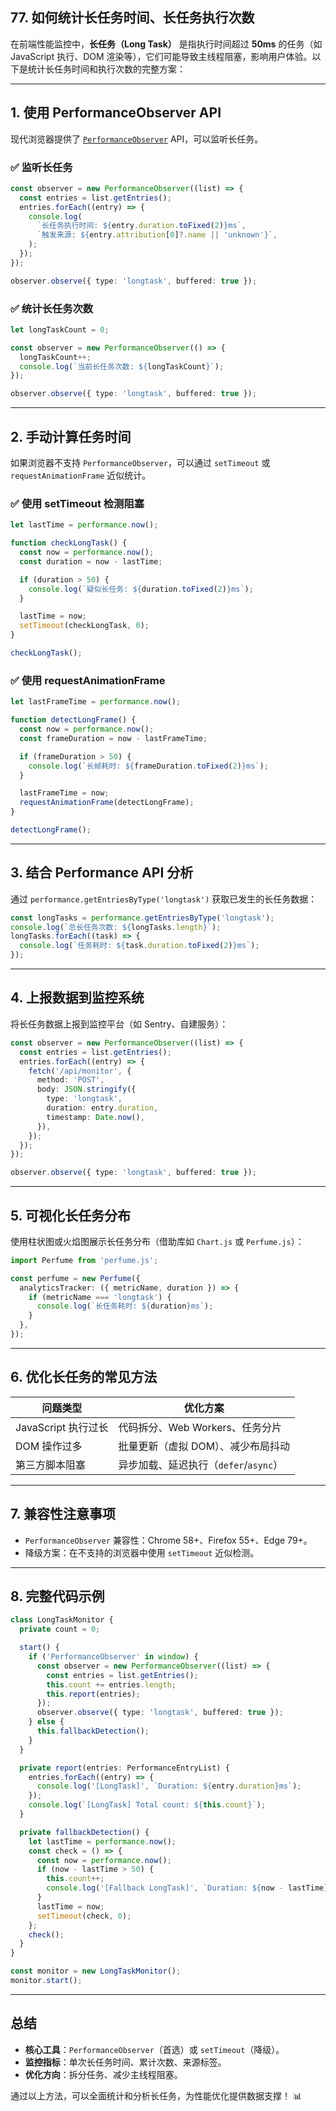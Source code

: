 ## 77. 如何统计长任务时间、长任务执行次数

在前端性能监控中，**长任务（Long Task）** 是指执行时间超过 **50ms** 的任务（如 JavaScript 执行、DOM 渲染等），它们可能导致主线程阻塞，影响用户体验。以下是统计长任务时间和执行次数的完整方案：

---

## **1. 使用 PerformanceObserver API**
现代浏览器提供了 [`PerformanceObserver`](https://developer.mozilla.org/en-US/docs/Web/API/PerformanceObserver) API，可以监听长任务。

### **✅ 监听长任务**
```typescript
const observer = new PerformanceObserver((list) => {
  const entries = list.getEntries();
  entries.forEach((entry) => {
    console.log(
      `长任务执行时间: ${entry.duration.toFixed(2)}ms`,
      `触发来源: ${entry.attribution[0]?.name || 'unknown'}`,
    );
  });
});

observer.observe({ type: 'longtask', buffered: true });
```

### **✅ 统计长任务次数**
```typescript
let longTaskCount = 0;

const observer = new PerformanceObserver(() => {
  longTaskCount++;
  console.log(`当前长任务次数: ${longTaskCount}`);
});

observer.observe({ type: 'longtask', buffered: true });
```

---

## **2. 手动计算任务时间**
如果浏览器不支持 `PerformanceObserver`，可以通过 `setTimeout` 或 `requestAnimationFrame` 近似统计。

### **✅ 使用 setTimeout 检测阻塞**
```typescript
let lastTime = performance.now();

function checkLongTask() {
  const now = performance.now();
  const duration = now - lastTime;

  if (duration > 50) {
    console.log(`疑似长任务: ${duration.toFixed(2)}ms`);
  }

  lastTime = now;
  setTimeout(checkLongTask, 0);
}

checkLongTask();
```

### **✅ 使用 requestAnimationFrame**
```typescript
let lastFrameTime = performance.now();

function detectLongFrame() {
  const now = performance.now();
  const frameDuration = now - lastFrameTime;

  if (frameDuration > 50) {
    console.log(`长帧耗时: ${frameDuration.toFixed(2)}ms`);
  }

  lastFrameTime = now;
  requestAnimationFrame(detectLongFrame);
}

detectLongFrame();
```

---

## **3. 结合 Performance API 分析**
通过 `performance.getEntriesByType('longtask')` 获取已发生的长任务数据：
```typescript
const longTasks = performance.getEntriesByType('longtask');
console.log(`总长任务次数: ${longTasks.length}`);
longTasks.forEach((task) => {
  console.log(`任务耗时: ${task.duration.toFixed(2)}ms`);
});
```

---

## **4. 上报数据到监控系统**
将长任务数据上报到监控平台（如 Sentry、自建服务）：
```typescript
const observer = new PerformanceObserver((list) => {
  const entries = list.getEntries();
  entries.forEach((entry) => {
    fetch('/api/monitor', {
      method: 'POST',
      body: JSON.stringify({
        type: 'longtask',
        duration: entry.duration,
        timestamp: Date.now(),
      }),
    });
  });
});

observer.observe({ type: 'longtask', buffered: true });
```

---

## **5. 可视化长任务分布**
使用柱状图或火焰图展示长任务分布（借助库如 `Chart.js` 或 `Perfume.js`）：
```typescript
import Perfume from 'perfume.js';

const perfume = new Perfume({
  analyticsTracker: ({ metricName, duration }) => {
    if (metricName === 'longtask') {
      console.log(`长任务耗时: ${duration}ms`);
    }
  },
});
```

---

## **6. 优化长任务的常见方法**
| **问题类型**       | **优化方案**                              |
|--------------------|------------------------------------------|
| JavaScript 执行过长 | 代码拆分、Web Workers、任务分片          |
| DOM 操作过多       | 批量更新（虚拟 DOM）、减少布局抖动       |
| 第三方脚本阻塞     | 异步加载、延迟执行（`defer`/`async`）    |

---

## **7. 兼容性注意事项**
- `PerformanceObserver` 兼容性：Chrome 58+、Firefox 55+、Edge 79+。
- 降级方案：在不支持的浏览器中使用 `setTimeout` 近似检测。

---

## **8. 完整代码示例**
```typescript
class LongTaskMonitor {
  private count = 0;

  start() {
    if ('PerformanceObserver' in window) {
      const observer = new PerformanceObserver((list) => {
        const entries = list.getEntries();
        this.count += entries.length;
        this.report(entries);
      });
      observer.observe({ type: 'longtask', buffered: true });
    } else {
      this.fallbackDetection();
    }
  }

  private report(entries: PerformanceEntryList) {
    entries.forEach((entry) => {
      console.log('[LongTask]', `Duration: ${entry.duration}ms`);
    });
    console.log(`[LongTask] Total count: ${this.count}`);
  }

  private fallbackDetection() {
    let lastTime = performance.now();
    const check = () => {
      const now = performance.now();
      if (now - lastTime > 50) {
        this.count++;
        console.log('[Fallback LongTask]', `Duration: ${now - lastTime}ms`);
      }
      lastTime = now;
      setTimeout(check, 0);
    };
    check();
  }
}

const monitor = new LongTaskMonitor();
monitor.start();
```

---

## **总结**
- **核心工具**：`PerformanceObserver`（首选）或 `setTimeout`（降级）。
- **监控指标**：单次长任务时间、累计次数、来源标签。
- **优化方向**：拆分任务、减少主线程阻塞。

通过以上方法，可以全面统计和分析长任务，为性能优化提供数据支撑！ 📊